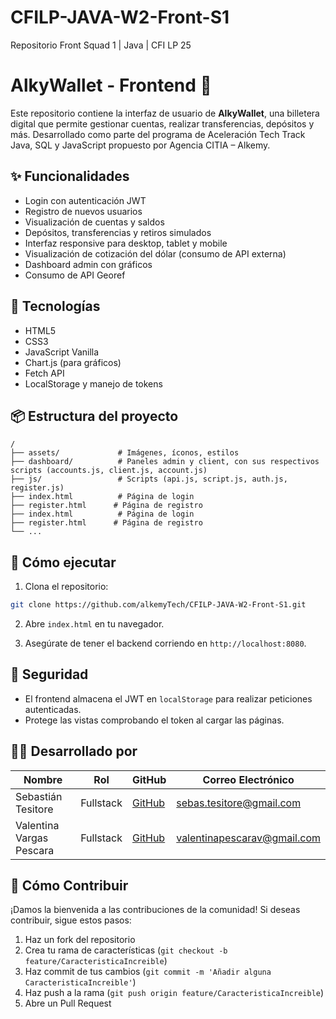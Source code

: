 # CFILP-JAVA-W2-Front-S1
Repositorio Front Squad 1 | Java | CFI LP 25

# AlkyWallet - Frontend 🧾

Este repositorio contiene la interfaz de usuario de **AlkyWallet**, una billetera digital que permite gestionar cuentas, realizar transferencias, depósitos y más. Desarrollado como parte del programa de Aceleración Tech Track Java, SQL y JavaScript propuesto por Agencia CITIA – Alkemy.

## ✨ Funcionalidades

- Login con autenticación JWT
- Registro de nuevos usuarios
- Visualización de cuentas y saldos
- Depósitos, transferencias y retiros simulados
- Interfaz responsive para desktop, tablet y mobile
- Visualización de cotización del dólar (consumo de API externa)
- Dashboard admin con gráficos
- Consumo de API Georef

## 🧪 Tecnologías

- HTML5
- CSS3
- JavaScript Vanilla
- Chart.js (para gráficos)
- Fetch API
- LocalStorage y manejo de tokens

## 📦 Estructura del proyecto

```plaintext
/
├── assets/             # Imágenes, íconos, estilos
├── dashboard/          # Paneles admin y client, con sus respectivos scripts (accounts.js, client.js, account.js)
├── js/                 # Scripts (api.js, script.js, auth.js, register.js)
├── index.html          # Página de login
├── register.html      # Página de registro
├── index.html          # Página de login
├── register.html      # Página de registro
└── ...
```

## 🚀 Cómo ejecutar

1. Clona el repositorio:
```bash
git clone https://github.com/alkemyTech/CFILP-JAVA-W2-Front-S1.git
```

2. Abre `index.html` en tu navegador.

3. Asegúrate de tener el backend corriendo en `http://localhost:8080`.

## 🔐 Seguridad

- El frontend almacena el JWT en `localStorage` para realizar peticiones autenticadas.
- Protege las vistas comprobando el token al cargar las páginas.

## 🧑‍💻 Desarrollado por

| Nombre | Rol | GitHub | Correo Electrónico |
|--------|-----|--------|---------------------|
| Sebastián Tesitore | Fullstack | [GitHub](https://github.com/teshy18) | sebas.tesitore@gmail.com |
| Valentina Vargas Pescara | Fullstack| [GitHub](https://github.com/valentinavargasp) | valentinapescarav@gmail.com |


## 🌈 Cómo Contribuir

¡Damos la bienvenida a las contribuciones de la comunidad! Si deseas contribuir, sigue estos pasos:

1. Haz un fork del repositorio
2. Crea tu rama de características (`git checkout -b feature/CaracteristicaIncreible`)
3. Haz commit de tus cambios (`git commit -m 'Añadir alguna CaracteristicaIncreible'`)
4. Haz push a la rama (`git push origin feature/CaracteristicaIncreible`)
5. Abre un Pull Request